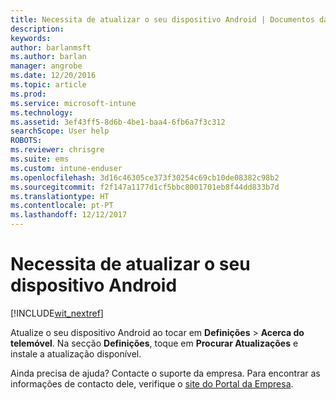 ```yaml
---
title: Necessita de atualizar o seu dispositivo Android | Documentos da Microsoft
description: 
keywords: 
author: barlanmsft
ms.author: barlan
manager: angrobe
ms.date: 12/20/2016
ms.topic: article
ms.prod: 
ms.service: microsoft-intune
ms.technology: 
ms.assetid: 3ef43ff5-8d6b-4be1-baa4-6fb6a7f3c312
searchScope: User help
ROBOTS: 
ms.reviewer: chrisgre
ms.suite: ems
ms.custom: intune-enduser
ms.openlocfilehash: 3d16c46305ce373f30254c69cb10de08382c98b2
ms.sourcegitcommit: f2f147a1177d1cf5bbc8001701eb8f44dd833b7d
ms.translationtype: HT
ms.contentlocale: pt-PT
ms.lasthandoff: 12/12/2017
---
```

# <a name="you-need-to-update-your-android-device"></a>Necessita de atualizar o seu dispositivo Android

[!INCLUDE[wit_nextref](includes/end-user-os-update-guidance.md)]

Atualize o seu dispositivo Android ao tocar em **Definições** > **Acerca do telemóvel**. Na secção __Definições__, toque em __Procurar Atualizações__ e instale a atualização disponível.

Ainda precisa de ajuda? Contacte o suporte da empresa. Para encontrar as informações de contacto dele, verifique o [site do Portal da Empresa](https://portal.manage.microsoft.com#HelpDeskDialog).
